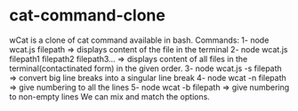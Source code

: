 # cat-command-clone
wCat is a clone of cat command available in bash.
Commands:
1- node wcat.js filepath => displays content of the file in the terminal 
2- node wcat.js filepath1 filepath2 filepath3... => displays content of all files in the terminal(contactinated form) in the given order.
3- node wcat.js -s filepath => convert big line breaks into a singular line break
4- node wcat -n filepath => give numbering to all the lines 
5- node wcat -b filepath => give numbering to non-empty lines
We can mix and match the options.
